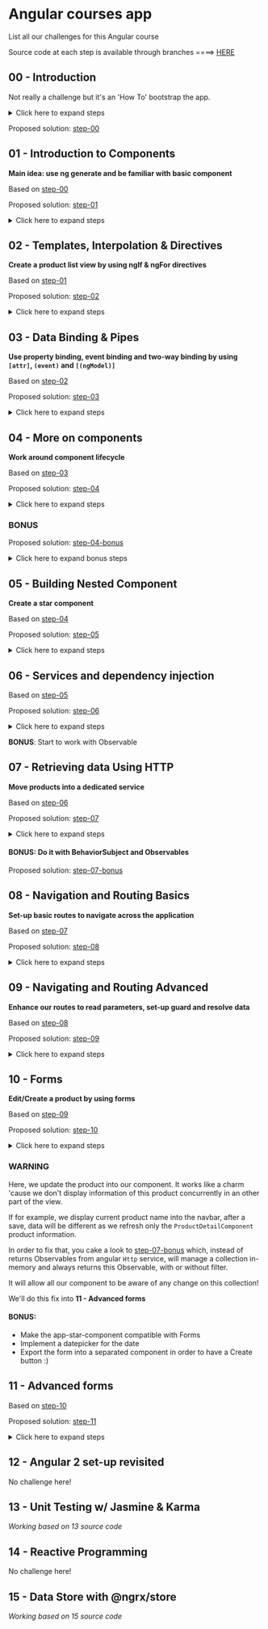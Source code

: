 # Angular courses app

List all our challenges for this Angular course

Source code at each step is available through branches ====> [HERE](https://github.com/firehist/angular-courses-app/branches/yours)

## 00 - Introduction

Not really a challenge but it's an 'How To' bootstrap the app.

<details>
<summary>Click here to expand steps</summary>

### Install NVM (if wanted

1. Install NVM (https://github.com/creationix/nvm#install-script)
2. Install a Node Version through NVM
```
nvm install 7
nvm alias default 7
```

### Ensure node is installed w/ npm

```
$ node -v
v8.1.0
$ npm -v
5.0.3
```

### Install [@angular/cli](https://cli.angular.io) globally

`npm install -g @angular/cli

### Boostrap an angular cli application (updated guide on official website https://cli.angular.io)
```
ng new myProjectName
cd myProjectName
# Run the application through http://localhost:4200
ng serve
```

</details>


Proposed solution: [step-00](https://github.com/firehist/angular-courses-app/tree/step-00)

## 01 - Introduction to Components

**Main idea: use ng generate and be familiar with basic component**

Based on [step-00](https://github.com/firehist/angular-courses-app/tree/step-00)

Proposed solution: [step-01](https://github.com/firehist/angular-courses-app/tree/step-01)

<details>
<summary>Click here to expand steps</summary>

1. Create a component called `header`

```
$ ng generate component header
```

2. Add the selector element `<app-header></<app-header>` into the main HTML `app.component.html`
3. Play with template to see what's going on

- Add [ngx-bootstrap](https://github.com/valor-software/ngx-bootstrap/blob/development/docs/getting-started/ng-cli.md) or [angular2-materialize](https://github.com/InfomediaLtd/angular2-materialize#installing--configuring-angular2-materialize-in-projects-created-with-the-angular-cli)
- Design a navbar header to display the name of app and links for future routes
- Add code between `<app-header>` and `</<app-header>`
- be genious :D

</details>

## 02 - Templates, Interpolation & Directives

**Create a product list view by using ngIf & ngFor directives**

Based on [step-01](https://github.com/firehist/angular-courses-app/tree/step-01)

Proposed solution: [step-02](https://github.com/firehist/angular-courses-app/tree/step-02)

<details>
<summary>Click here to expand steps</summary>

1. Create a component called `product-list`

```
ng generate component product/product-list
```

2. Inject the created component into the `app.component.html`

```
<app-product-list></app-product-list>
```

3. Now, add an default products list into our `ProductListComponent` class (find below a default products array)

  ```
  products = [
        {
            "id": 1,
            "productName": "Leaf Rake",
            "productCode": "GDN-0011",
            "releaseDate": "March 19, 2016",
            "description": "Leaf rake with 48-inch wooden handle.",
            "price": 19.95,
            "starRating": 3.2,
            "imageUrl": "http://openclipart.org/image/300px/svg_to_png/26215/Anonymous_Leaf_Rake.png"
        },
        {
            "id": 2,
            "productName": "Garden Cart",
            "productCode": "GDN-0023",
            "releaseDate": "March 18, 2016",
            "description": "15 gallon capacity rolling garden cart",
            "price": 32.99,
            "starRating": 4.2,
            "imageUrl": "http://openclipart.org/image/300px/svg_to_png/58471/garden_cart.png"
        },
        {
            "id": 5,
            "productName": "Hammer",
            "productCode": "TBX-0048",
            "releaseDate": "May 21, 2016",
            "description": "Curved claw steel hammer",
            "price": 8.9,
            "starRating": 4.8,
            "imageUrl": "http://openclipart.org/image/300px/svg_to_png/73/rejon_Hammer.png"
        },
        {
            "id": 8,
            "productName": "Saw",
            "productCode": "TBX-0022",
            "releaseDate": "May 15, 2016",
            "description": "15-inch steel blade hand saw",
            "price": 11.55,
            "starRating": 3.7,
            "imageUrl": "http://openclipart.org/image/300px/svg_to_png/27070/egore911_saw.png"
        },
        {
            "id": 10,
            "productName": "Video Game Controller",
            "productCode": "GMG-0042",
            "releaseDate": "October 15, 2015",
            "description": "Standard two-button video game controller",
            "price": 35.95,
            "starRating": 4.6,
            "imageUrl": "http://openclipart.org/image/300px/svg_to_png/120337/xbox-controller_01.png"
        }
    ]
  ```

4. Work on the product-list component template
    - Add a table to display product (display image url as text)
  
    - Use `*ngIf` directive to show the table if there is no product in the array
  
    - Use `*ngFor` directive on `<tr>` element to repeat this element as many times as products in the array
  
5. Bonus: Create a ProductListDetail component to replace HTML code of `*ngFor`

</details>

## 03 - Data Binding & Pipes

**Use property binding, event binding and two-way binding by using `[attr]`, `(event)` and `[(ngModel)]`**

Based on [step-02](https://github.com/firehist/angular-courses-app/tree/step-02)

Proposed solution: [step-03](https://github.com/firehist/angular-courses-app/tree/step-03)

<details>
<summary>Click here to expand steps</summary>

1. Display image as `<img src...` into the table with a *property binding* to `product.imageUrl` 
2. Add a button to show/hide all images on the page (you can handle click by using `<button (click)="myPublicMethod()"></button>`)
The text should be adapted to the current stage: `Show the images` or `Hide the images`
3. Set-up using banana in the box `[()]` the `ngModel` on the filter input text (two-way binding)
4. Create a custom Pipe to reverse a word & use it to display the filter text value.

</details>

## 04 - More on components

**Work around component lifecycle**

Based on [step-03](https://github.com/firehist/angular-courses-app/tree/step-03)

Proposed solution: [step-04](https://github.com/firehist/angular-courses-app/tree/step-04)

<details>
<summary>Click here to expand steps</summary>

1. Develop the `product` pipe and use it into the product-list view (to filter products array).
2. Use Component lifecycle to `console.log` a message into the `onInit` event
3. Add specific style for the product-list component
4. Add pipe to products `*ngFor` (eg: currency, uppercase, etc.)

</details>

### BONUS

Proposed solution: [step-04-bonus](https://github.com/firehist/angular-courses-app/tree/step-04-bonus)

<details>
<summary>Click here to expand bonus steps</summary>

Filter products without pipe. And add rating sort and so on.

</details>

## 05 - Building Nested Component

**Create a star component**

Based on [step-04](https://github.com/firehist/angular-courses-app/tree/step-04)

Proposed solution: [step-05](https://github.com/firehist/angular-courses-app/tree/step-05)

<details>
<summary>Click here to expand steps</summary>

1. Create a `starComponent` which display the rating with stars
2. Use this component into our `productListComponent` and place it next to existing `product.starRating`
3. Set-up `rating` input into `starComponent`
4. Set-up `ratingClicked` output into `starComponent`
5. Listen `ratingClicked` event from `ProductListComponent`

</details>

## 06 - Services and dependency injection

Based on [step-05](https://github.com/firehist/angular-courses-app/tree/step-05)

Proposed solution: [step-06](https://github.com/firehist/angular-courses-app/tree/step-06)

<details>
<summary>Click here to expand steps</summary>

1. Create a new angular service called `ProductService`

`$ ng generate service shared/models/product`

2. Ensure that it will be declared at our appModule level
3. Move the IProduct interface and the products array from our `productListComponent` to this new service
4. Write a public `getProducts` method to access to this products array

</details>

**BONUS**: Start to work with Observable

## 07 - Retrieving data Using HTTP

**Move products into a dedicated service**

Based on [step-06](https://github.com/firehist/angular-courses-app/tree/step-06)

Proposed solution: [step-07](https://github.com/firehist/angular-courses-app/tree/step-07)

<details>
<summary>Click here to expand steps</summary>

### Install json-server as fake backend server

1. Instal [`json-server`](https://github.com/typicode/json-server) package

```
npm install --server json-server
```

2. Create a folder `server`
3. Create a file into created folder called `db.json` with following content

```
{
    "products": [
        {
            "id": 1,
            "productName": "Leaf Rake",
            "productCode": "GDN-0011",
            "releaseDate": "March 19, 2016",
            "description": "Leaf rake with 48-inch wooden handle.",
            "price": 19.95,
            "starRating": 3.2,
            "imageUrl": "http://openclipart.org/image/300px/svg_to_png/26215/Anonymous_Leaf_Rake.png"
        },
        {
            "id": 2,
            "productName": "Garden Cart",
            "productCode": "GDN-0023",
            "releaseDate": "March 18, 2016",
            "description": "15 gallon capacity rolling garden cart",
            "price": 32.99,
            "starRating": 4.2,
            "imageUrl": "http://openclipart.org/image/300px/svg_to_png/58471/garden_cart.png"
        },
        {
            "id": 3,
            "productName": "Hammer",
            "productCode": "TBX-0048",
            "releaseDate": "May 21, 2016",
            "description": "Curved claw steel hammer",
            "price": 8.9,
            "starRating": 4.8,
            "imageUrl": "http://openclipart.org/image/300px/svg_to_png/73/rejon_Hammer.png"
        },
        {
            "id": 4,
            "productName": "Saw",
            "productCode": "TBX-0022",
            "releaseDate": "May 15, 2016",
            "description": "15-inch steel blade hand saw",
            "price": 11.55,
            "starRating": 3.7,
            "imageUrl": "http://openclipart.org/image/300px/svg_to_png/27070/egore911_saw.png"
        },
        {
            "id": 5,
            "productName": "Video Game Controller",
            "productCode": "GMG-0042",
            "releaseDate": "October 15, 2015",
            "description": "Standard two-button video game controller",
            "price": 35.95,
            "starRating": 4.6,
            "imageUrl": "http://openclipart.org/image/300px/svg_to_png/120337/xbox-controller_01.png"
        }
    ]
}
```
4. Edit the `package.json` file and add into `scripts` section the following line

```
"api": "json-server --watch ./server/db.json"
```

5. Then you can run your backend server by type the following command and enjoy http://localhost:3000

```
npm run api
```

#### Just Do It!

1. Import the `HttpModule` into the `AppModule` (if not already done)

    1. Install the `@angular/http` module
    2. Import the `HttpModule` into our `AppModule`

2. Inject `Http` into our `ProductService`
3. Update the `getProducts()` method to make a `get` call to our API Service `http://localhost:3000/products`
4. Use `RxJS` methods:

    1. `map` to convert the string result into a JSON Object
    2. `do` to `console.log` the JSON Object
    3. `catch` to attach a method to handle errors
    4. Imports
    
```
import { Observable } from 'rxjs/Observable'
import 'rxjs/add/operator/mergeMap';
```

5. Change into `ProductListComponent` the way we retrieve the data from our `ProductService`

</details>

#### BONUS: Do it with BehaviorSubject and Observables

Proposed solution: [step-07-bonus](https://github.com/firehist/angular-courses-app/tree/step-07-bonus)

## 08 - Navigation and Routing Basics

**Set-up basic routes to navigate across the application**

Based on [step-07](https://github.com/firehist/angular-courses-app/tree/step-07)

Proposed solution: [step-08](https://github.com/firehist/angular-courses-app/tree/step-08)

<details>
<summary>Click here to expand steps</summary>

We'll create 3 main routes: `/welcome`, `/products` and `/products/:id`.

1. Import the `RouterModule` into the `AppModule` (if not already there)

    - Install the `@angular/router` module

    ```
    $ npm install --save @angular/router
    ```

    - Import the `RouterModule` into our `AppModule` from installed package
    - Use the `RouterModule.forRoot([])` syntax to describe the application's routes (Note that `RouterModule.forChild([])` is used in angular sub-module of our application to avoid colision)

2. Create a basic `ProductDetailComponent` and a `WelcomeComponent` with angular cli

```
$ ng generate component modules/welcome
$ ng generate component modules/product/product --flat=true
$ ng generate component modules/product/product-detail
```

3. Create manually a ts file `./src/app/app.routes.ts` to centralize application routes and set-up our 3 routes: `/welcome`, `/products` and `/products/:id`. In order to organize routes, split products routes into a separated file `./.src/app/modules/product/product.routes.ts` with the same syntax.

```
import { Routes } from '@angular/router';

export const APP_ROUTES: Routes = [
    // Routes
]
```

4. Add the `<router-outlet></router-outlet>` directive into our `app.component.html` and `modules/product/product.component.html` to place views
5. Replace `RouterModule.forRoot([])` into `app.module.ts` to use the routes

```
import { APP_ROUTES } from './app.routes.ts`

// Some code ...

RouterModule.forRoot(APP_ROUTES)
```

6. Replace links into the top bar by using the directive `routerLink` directive and `routerLinkActive` to set style on current active link!
7. Replace links into our `ProductListComponent` in order to go to the detail page
8. Add a back button to the `ProductDetailComponent`.

```
<button routerLink="../">Back to products</button>
```

</details>

## 09 - Navigating and Routing Advanced

**Enhance our routes to read parameters, set-up guard and resolve data**

Based on [step-08](https://github.com/firehist/angular-courses-app/tree/step-08)

Proposed solution: [step-09](https://github.com/firehist/angular-courses-app/tree/step-09)

<details>
<summary>Click here to expand steps</summary>

1. Write a `getProduct(id: number): Observable<IProduct>` method into our `ProductService`

- This method looks like the existing `getProducts(): Observable<Array<IProduct>>` method
- Call the following URL instead: `http://localhost:3000/product/ID` where `ID` is the requested product id

2. Set-up a **resolve** called `product` in order to get the product object (`IProduct`)  into our `ProductDetailComponent`

- Create a new file injectable called `product.resolve.ts`

```
$ ng generate service shared/resolves/product-resolve
```

- Refactor the class name from `ProductResolveService` to `ProductResolve` & the filename from `product-resolve.service.ts` into `product.resolve.ts`
- Import the `ProductResolve` class into the `app.module.ts` file and add it into the `providers: []` array
- The class must implement the interface `Resolve<T>` imported from the `@angular/router` module
- This interface force you to write a method

```
class ProductResolve implements Resolve<T> {

    resolve(route: ActivatedRouteSnapshot, state: RouterStateSnapshot): Observable<T> | Promise<T> | T {
        // Your code can return an Observable, a Promise or T (T is a generic type, can be number, string, IProduct, etc.)
        // Here T is IProduct
    }

}
```

- Now, we'll write the body of this function

    - Retrieve id from URL params
    - Return the `getProduct(id)` from our `ProductService` to get our `Observable<IProduct>`

3. Add the resolve to the wanted route, here into the `product.routes.ts`

```
{ path: ':id', component: ProductDetailComponent, resolve: {
    product: ProductResolve
} }
```

*Here you should see when navigating to this route, a request sent to your server!*

4. Retrieve the `Observable<IProduct>` into our `ProductDetailComponent`

- Import & Inject the `ActivatedRoute` from `@angular/router`

```
import { ActivatedRoute } from '@angular/router';
// …
class ProductDetailComponent implements OnInit {
    constructor(private _route: ActivatedRoute) {} 
}
```

- Retrieve the `data` observable from `ActivatedRoute` and assign it to a class variable called `product$`

```
this.product$ = this._route.data.map(data => data.product)
```

5. Design the `ProductDetailComponent` HTML in order to display our `product$` information.  Use the pipe `async` into the `*ngIf`

```
<div *ngIf="product$ | async; let product; else noProductTemplate">
    ID: {{ product.id }}
</div>
<ng-template #noProductTemplate>
    <h4>No product found!</h4>
</ng-template>
```

6. Set-up into the HTML a button to go to the next product id (`product.id++`)

7. Set-up a **guard** to check if the given id is a number

- Generate a guard by using ng cli

```
$ ng generate guard --module app.module shared/guards/product-id
// --module will provide automatically the created file into our app.module.ts
```

- Update the code in order to check that the id param is well a number. Display a `console.error` else and redirect to the product list route

```
canActivate(
    next: ActivatedRouteSnapshot,
    state: RouterStateSnapshot): Observable<boolean> | Promise<boolean> | boolean {
    const id = Number(next.params.id)
    if (isNaN(id) || id > 0) {
        // console.error & redirect
    }
    return true
}
```

- Add the guard to the wanted route, here into the `product.routes.ts`

```
{ path: ':id', component: ProductDetailComponent, resolve: {
    product: ProductResolve
}, canActivate: [ProductIdGuard] }
```

Here we go! 👌

**Resolve**: It prepares our data for the targeted component

**Guard**: It active/deactive a route based on custom check (here that the id is a number)

</details>

## 10 - Forms

**Edit/Create a product by using forms**

Based on [step-09](https://github.com/firehist/angular-courses-app/tree/step-09)

Proposed solution: [step-10](https://github.com/firehist/angular-courses-app/tree/step-10)

<details>
<summary>Click here to expand steps</summary>

1. Import @angular modules `FormsModule` & `ReactiveFormsModule`

- Install npm package `@angular/forms`

```
$ npm install --save @angular/forms
```

- Import `FormsModule` & `ReactiveFormsModule` from `@angular/forms` into the app.module file

```
import { Formsmodule, ReactiveFormsModule } from '@angular/forms';
// …
@ngModule({
    //…
    imports: […, FormsModule, ReactiveFormsModule]
})
```

2. Display a form to feed all fields about product in HTML template (in `ProductDetailComponent`)

    - You can use ngIf/else syntax

```
<div *ngIf="myTest; else toto">
  // Displayed if myTest
</div>
<ng-template #toto>
  // Displayed else
</ng-template>
```

4. Create the forms in `model driven` way into the component

- Import useful artefact from `@angular/forms`: `FormBuilder`, `FormGroup`, `Validators`
- Inject the `FormBuilder`
- Design the form into the constructor

```
this.myForm = this._formBuilder.group({
    id: '',
    productName: '',
    ... etc.
})
```

5. Create and connect the HTML form to the JS FormGroup by using these directives: `FormGroup`, `FormControlName`

```
<form [formGroup]="myForm">
    //…
    <input type="text" formControlName="productName" />
    //…
</form>
```

6. Display into the HTML a submit button which is disabled when the form is `INVALID`

```
<input type="submit" [disabled]="myForm.invalid" />
```

7. Change the input style based on [validation css rules](https://angular.io/guide/forms#track-control-state-and-validity-with-ngmodel)

- Create a folder `./src/styles`
- Create a file `./src/styles/form.css`

```
.ng-valid[required], .ng-valid.required  {
  border-left: 5px solid #42A948; /* green */
}

.ng-invalid:not(form)  {
  border-left: 5px solid #a94442; /* red */
}
```

- Import this new css file into the `styles.css`

```
@import url(styles/form.css);
```

8. Write the submit method in order to save the product through a call to our server

- Create a method `saveProduct(product: IProduct): Observable<IProduct>` into our `ProductService`.

```
return this._http.put(url, payload)
    //…
```

- Create a method `onSubmit()` into our `ProductDetailComponent` in order to manage the form submission.

```
submit() {
    if (this.formProduct.valid) {
        this._productService.saveProduct(this.formProduct.value)
            .subscribe(newProduct => {      // Here we subscribe to do the request
                this.product$ = Observable.from([product])  // We create a new observable from the server response to update our product
                this.toggleMode()
            })
    }
}
```

- Into the `ProductDetailTemplate`, write a submit button, disabled if the form is invalid

```
<button type="submit" [disabled]="productForm.invalid">Save</button>
```

</details>

### WARNING

Here, we update the product into our component. It works like a charm 'cause we don't display information of this product concurrently in an other part of the view.

If for example, we display current product name into the navbar, after a save, data will be different as we refresh only the `ProductDetailComponent` product information.

In order to fix that, you cake a look to [step-07-bonus](https://github.com/firehist/angular-courses-app/tree/step-07-bonus) which, instead of returns Observables from angular `Http` service, will manage a collection in-memory and always returns this Observable, with or without filter.

It will allow all our component to be aware of any change on this collection!

We'll do this fix into **11 - Advanced forms**

#### BONUS:



- Make the app-star-component compatible with Forms
- Implement a datepicker for the date
- Export the form into a separated component in order to have a Create button :)



## 11 - Advanced forms

Based on [step-10](https://github.com/firehist/angular-courses-app/tree/step-10)

Proposed solution: [step-11](https://github.com/firehist/angular-courses-app/tree/step-11)

<details>
<summary>Click here to expand steps</summary>

1. Update our `ProductService` to manage a collection in-memory

Use [step-07-bonus](https://github.com/firehist/angular-courses-app/tree/step-07-bonus)

```
class ProductService {

    private products$: BehaviorSubject(Array<IProduct>) = new BehaviorSubject<Array<IProduct>>([])
    private dataStore = {
        products: []
    }

    constructor(private _http: HttpService) {
        this._next() // Emit the dataStore.products event
    }

    getAll() {
        // 1. Do the request call by subscribing
        this._http.get(`URL`).map(res => res.json())
            .subscribe(products => {
                // 2. Sync our dataStore
                this.syncProducts(products)
            })
        // 3. Return the BehaviorSubject as Observable
        return this.products$.asObservable()
    }

    get(id: number) {
        // 1. Same as getAll for one product
        // 2. call _syncProduct instead of _syncProducts
        // 3. Return the BehaviorSubjected as Observable with filter to get the product
        return this.products$.asObservable()
            .flatMap(products => products) // Flatten the Array<IProduct>
            .filter(product => product.id === id)
    }

    private _syncProducts(products: Array<IProduct>) {
        this.dataStore.products = products
        this._next()
    }

    private _syncProduct(product: IProduct) {
        this.dataStore.products.map(storeProduct => {
            return storeProduct.id === product.id ?
                product : storeProduct
        })
        this._next()
    }

    private _next() {
        this.products$.next(this.dataStore.products)
    }

}
```

2. Create a [custom Validator](https://angular.io/guide/form-validation#custom-validation)

- Create an empty file into `./src/app/shared/validators/product.validators.ts`
- Write validator functions into it

```
export function validProductCode(control:AbstractControl): {[key: string]: any} => {
    const productRegex = /[A-Z]{3}-[0-9]{4}/
    const productCode = control.value
    return productRegex.test(value) ? {'validProductCode': {productCode}} : null;
}

// Function below coming from angular spec
export function forbiddenNameValidator(nameRe: RegExp): ValidatorFn {
  return (control: AbstractControl): {[key: string]: any} => {
    const name = control.value;
    const no = nameRe.test(name);
    return no ? {'forbiddenName': {name}} : null;
  };
}
```

- Add `validProductCode` to the `productCode` validators Array into our form

```
import { validProductCode } from '../../shared/validators/product.validators.ts'
//…
productCode: ['', validProductCode]
```

- Add `forbiddenNameValidator` to the `productName` to block a regex (eg: blocked)

```
import { forbiddenNameValidator } from '../../shared/validators/product.validators.ts'
//…
productName: ['', [//…, forbiddenNameValidator(/blocked/)]]
```

3. Display error messages

```
<div *ngIf="productForm.get('productCode').errors?.validProductCode" class="alert alert-danger">
    Invalid product code.
</div>
```

</details>

## 12 - Angular 2 set-up revisited

No challenge here!

## 13 - Unit Testing w/ Jasmine & Karma

*Working based on 13 source code*

## 14 - Reactive Programming

No challenge here!

## 15 - Data Store with @ngrx/store

*Working based on 15 source code*
